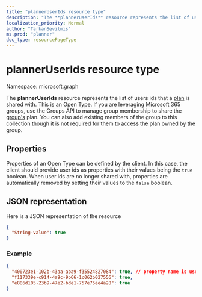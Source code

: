 ```yaml
---
title: "plannerUserIds resource type"
description: "The **plannerUserIds** resource represents the list of users ids that a plan is shared with. This is an Open Type. If you are leveraging Microsoft 365 groups, use the Groups API to manage group membership to share the group's plan. You can also add existing members of the group to this collection though it is not required for them to access the plan owned by the group."
localization_priority: Normal
author: "TarkanSevilmis"
ms.prod: "planner"
doc_type: resourcePageType
---
```


# plannerUserIds resource type

Namespace: microsoft.graph

The **plannerUserIds** resource represents the list of users ids that a [plan](plannerplan.md) is shared with. This is an Open Type. If you are leveraging Microsoft 365 groups, use the Groups API to manage group membership to share the [group's](group.md) plan. You can also add existing members of the group to this collection though it is not required for them to access the plan owned by the group.


## Properties
Properties of an Open Type can be defined by the client. In this case, the client should provide user ids as properties with their values being the `true` boolean. When user ids are no longer shared with, properties are automatically removed by setting their values to the `false` boolean.


## JSON representation

Here is a JSON representation of the resource

<!-- {
  "blockType": "resource",
  "openType": true,
  "optionalProperties": [ "String-value" ],
  "@odata.type": "microsoft.graph.plannerUserIds"
}-->

```json
{
  "String-value": true
}
```

### Example
```json
{
  "400723e1-102b-43aa-aba9-f35524827084": true, // property name is user id
  "f117339e-c914-4a9c-9b66-1c062b027556": true,
  "e886d105-23b9-47e2-bde1-757e75ee4a28": true
}
```

<!-- uuid: 8fcb5dbc-d5aa-4681-8e31-b001d5168d79
2015-10-25 14:57:30 UTC -->
<!-- {
  "type": "#page.annotation",
  "description": "plannerUserIds resource",
  "keywords": "",
  "section": "documentation",
  "tocPath": ""
}-->

